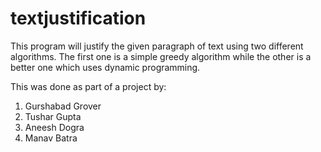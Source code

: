 textjustification
=================

This program will justify the given paragraph of text using two different algorithms.
The first one is a simple greedy algorithm while the other is a better one which uses dynamic programming.

This was done as part of a project by:
1. Gurshabad Grover
2. Tushar Gupta
3. Aneesh Dogra
4. Manav Batra



